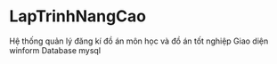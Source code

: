 # LapTrinhNangCao
Hệ thống quản lý đăng kí đồ án môn học và đồ án tốt nghiệp
Giao diện winform
Database mysql
